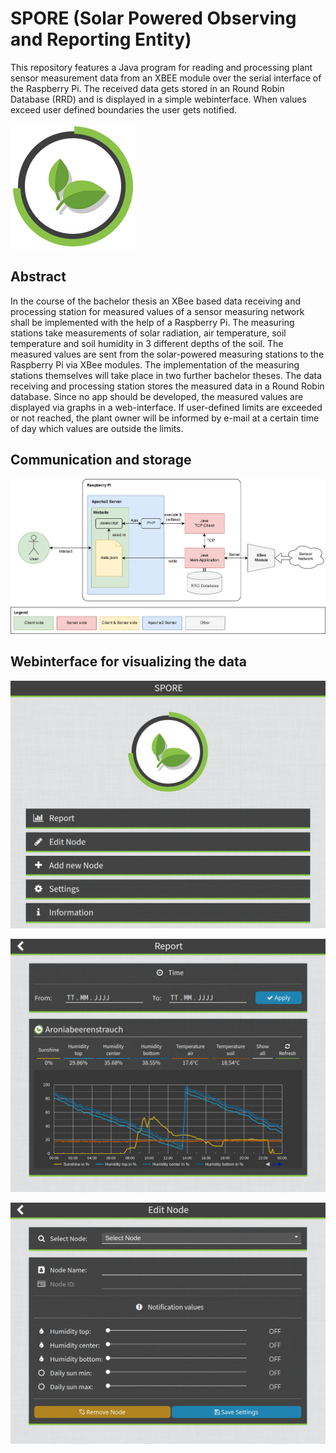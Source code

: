 # SPORE (Solar Powered Observing and Reporting Entity)
This repository features a Java program for reading and processing plant sensor measurement data from an XBEE module over the serial interface of the Raspberry Pi. The received data gets stored in an Round Robin Database (RRD) and is displayed in a simple webinterface. When values exceed user defined boundaries the user gets notified.



![](resources/Logo.jpg)



## Abstract

In the course of the bachelor thesis an XBee based data receiving and processing station for measured values of a sensor measuring network shall be implemented with the help of a Raspberry Pi. The measuring stations take measurements of solar radiation, air temperature, soil temperature and soil humidity in 3 different depths of the soil. The measured values are sent from the solar-powered measuring stations to the Raspberry Pi via XBee modules. The implementation of the measuring stations themselves will take place in two further bachelor theses. The data receiving and processing station stores the measured data in a Round Robin database. Since no app should be developed, the measured values are displayed via graphs in a web-interface. If user-defined limits are exceeded or not reached, the plant owner will be informed by e-mail at a certain time of day which values are outside the limits.



## Communication and storage

![](resources/ProjectModel.png)



## Webinterface for visualizing the data

![](resources/Menu.png)

![](resources/Report.png)

![](resources/EditNode.png)
